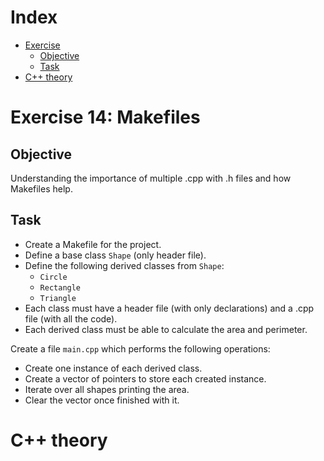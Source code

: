 # Index

- [Exercise](#exercise-14-makefiles)
    - [Objective](#objective)
    - [Task](#task)
- [C++ theory](#c-theory)

# Exercise 14: Makefiles

## Objective

Understanding the importance of multiple .cpp with .h files and how Makefiles help.

## Task

- Create a Makefile for the project.
- Define a base class `Shape` (only header file).
- Define the following derived classes from `Shape`:
    - `Circle`
    - `Rectangle`
    - `Triangle`
- Each class must have a header file (with only declarations) and a .cpp file (with all the code).
- Each derived class must be able to calculate the area and perimeter.

Create a file `main.cpp` which performs the following operations:
- Create one instance of each derived class.
- Create a vector of pointers to store each created instance.
- Iterate over all shapes printing the area.
- Clear the vector once finished with it.

# C++ theory